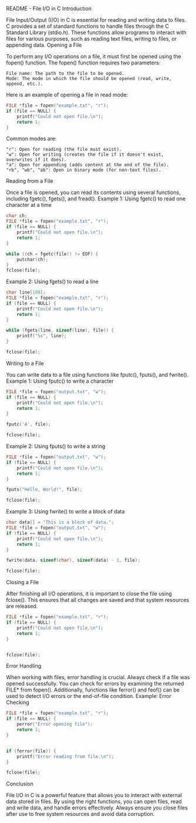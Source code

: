 README - File I/O in C
Introduction

File Input/Output (I/O) in C is essential for reading and writing data to files. C provides a set of standard functions to handle files through the C Standard Library (stdio.h). These functions allow programs to interact with files for various purposes, such as reading text files, writing to files, or appending data.
Opening a File

To perform any I/O operations on a file, it must first be opened using the fopen() function. The fopen() function requires two parameters:

    File name: The path to the file to be opened.
    Mode: The mode in which the file should be opened (read, write, append, etc.).

Here is an example of opening a file in read mode:
```c
FILE *file = fopen("example.txt", "r");
if (file == NULL) {
    printf("Could not open file.\n");
    return 1;
}
```
Common modes are:

    "r": Open for reading (the file must exist).
    "w": Open for writing (creates the file if it doesn't exist, overwrites if it does).
    "a": Open for appending (adds content at the end of the file).
    "rb", "wb", "ab": Open in binary mode (for non-text files).

Reading from a File

Once a file is opened, you can read its contents using several functions, including fgetc(), fgets(), and fread().
Example 1: Using fgetc() to read one character at a time
```c
char ch;
FILE *file = fopen("example.txt", "r");
if (file == NULL) {
    printf("Could not open file.\n");
    return 1;
}

while ((ch = fgetc(file)) != EOF) {
    putchar(ch);
}
fclose(file);
```
Example 2: Using fgets() to read a line
```c
char line[100];
FILE *file = fopen("example.txt", "r");
if (file == NULL) {
    printf("Could not open file.\n");
    return 1;
}

while (fgets(line, sizeof(line), file)) {
    printf("%s", line);
}

fclose(file);
```

Writing to a File

You can write data to a file using functions like fputc(), fputs(), and fwrite().
Example 1: Using fputc() to write a character
```c
FILE *file = fopen("output.txt", "w");
if (file == NULL) {
    printf("Could not open file.\n");
    return 1;
}

fputc('A', file);

fclose(file);
```
Example 2: Using fputs() to write a string
```c
FILE *file = fopen("output.txt", "w");
if (file == NULL) {
    printf("Could not open file.\n");
    return 1;
}

fputs("Hello, World!", file);

fclose(file);
```
Example 3: Using fwrite() to write a block of data
```c
char data[] = "This is a block of data.";
FILE *file = fopen("output.txt", "w");
if (file == NULL) {
    printf("Could not open file.\n");
    return 1;
}

fwrite(data, sizeof(char), sizeof(data) - 1, file);

fclose(file);
```
Closing a File

After finishing all I/O operations, it is important to close the file using fclose(). This ensures that all changes are saved and that system resources are released.
```c
FILE *file = fopen("example.txt", "r");
if (file == NULL) {
    printf("Could not open file.\n");
    return 1;
}


fclose(file); 
```
Error Handling

When working with files, error handling is crucial. Always check if a file was opened successfully. You can check for errors by examining the returned FILE* from fopen(). Additionally, functions like ferror() and feof() can be used to detect I/O errors or the end-of-file condition.
Example: Error Checking
```c
FILE *file = fopen("example.txt", "r");
if (file == NULL) {
    perror("Error opening file");
    return 1;
}


if (ferror(file)) {
    printf("Error reading from file.\n");
}

fclose(file);
```
Conclusion

File I/O in C is a powerful feature that allows you to interact with external data stored in files. By using the right functions, you can open files, read and write data, and handle errors effectively. Always ensure you close files after use to free system resources and avoid data corruption.